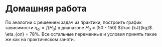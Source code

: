 # Домашняя работа

По аналогии с решением задач из практики, построить график зависимости $\eta_{oi} = f(H_0)$ в диапазоне $H_0$ = (50 - 150) $\frac {kJ}{kg}$. \eta_{ол} = 78%. Все остальные переменные и условия принять такие же как на практическом заняти.